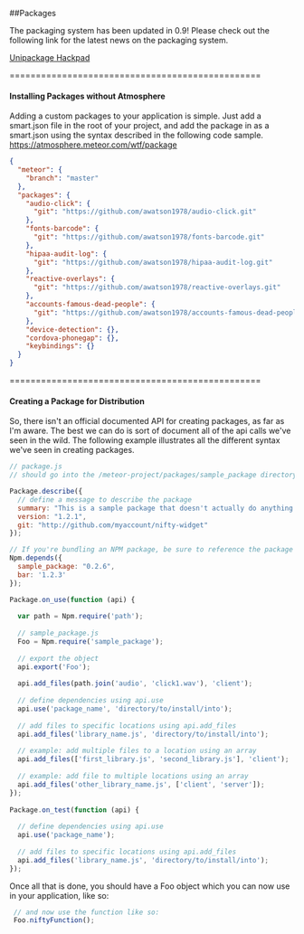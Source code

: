 ##Packages


The packaging system has been updated in 0.9!  Please check out the following link for the latest news on the packaging system.

[Unipackage Hackpad](https://meteor.hackpad.com/Unipackage-tvas8pXYMOW)  


================================================
#### Installing Packages without Atmosphere  

Adding a custom packages to your application is simple.  Just add a smart.json file in the root of your project, and add the package in as a smart.json using the syntax described in the following code sample.  
https://atmosphere.meteor.com/wtf/package  
````json
{
  "meteor": {
    "branch": "master"
  },
  "packages": {
    "audio-click": {
      "git": "https://github.com/awatson1978/audio-click.git"
    },
    "fonts-barcode": {
      "git": "https://github.com/awatson1978/fonts-barcode.git"
    },
    "hipaa-audit-log": {
      "git": "https://github.com/awatson1978/hipaa-audit-log.git"
    },
    "reactive-overlays": {
      "git": "https://github.com/awatson1978/reactive-overlays.git"
    },
    "accounts-famous-dead-people": {
      "git": "https://github.com/awatson1978/accounts-famous-dead-people.git"
    },
    "device-detection": {},
    "cordova-phonegap": {},
    "keybindings": {}
  }
}
````

================================================
#### Creating a Package for Distribution  

So, there isn't an official documented API for creating packages, as far as I'm aware.  The best we can do is sort of document all of the api calls we've seen in the wild.  The following example illustrates all the different syntax we've seen in creating packages.


````js
// package.js  
// should go into the /meteor-project/packages/sample_package directory  

Package.describe({
  // define a message to describe the package
  summary: "This is a sample package that doesn't actually do anything.",
  version: "1.2.1",
  git: "http://github.com/myaccount/nifty-widget"
});

// If you're bundling an NPM package, be sure to reference the package as a dependency
Npm.depends({
  sample_package: "0.2.6", 
  bar: '1.2.3'
});

Package.on_use(function (api) {
  
  var path = Npm.require('path');
  
  // sample_package.js  
  Foo = Npm.require('sample_package');  
  
  // export the object
  api.export('Foo');
  
  api.add_files(path.join('audio', 'click1.wav'), 'client');
    
  // define dependencies using api.use
  api.use('package_name', 'directory/to/install/into');
 
  // add files to specific locations using api.add_files
  api.add_files('library_name.js', 'directory/to/install/into');
 
  // example: add multiple files to a location using an array
  api.add_files(['first_library.js', 'second_library.js'], 'client');
 
  // example: add file to multiple locations using an array
  api.add_files('other_library_name.js', ['client', 'server']);
});
 
Package.on_test(function (api) {
 
  // define dependencies using api.use
  api.use('package_name');
 
  // add files to specific locations using api.add_files
  api.add_files('library_name.js', 'directory/to/install/into');
});
````

Once all that is done, you should have a Foo object which you can now use in your application, like so:

````js
 // and now use the function like so:
 Foo.niftyFunction();  
````


